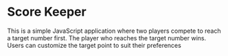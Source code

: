 # Score Keeper
This is a simple JavaScript application where two players compete to reach a target number first. The player who reaches the target number wins. Users can customize the target point to suit their preferences
